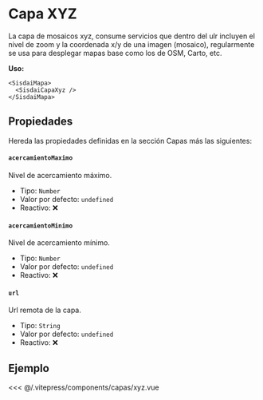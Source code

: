 <script setup>
import CapasXyz from "./../.vitepress/components/capas/xyz.vue";
</script>

# Capa XYZ

La capa de mosaicos xyz, consume servicios que dentro del ulr incluyen el nivel de zoom y la coordenada x/y de una imagen (mosaico), regularmente se usa para desplegar mapas base como los de OSM, Carto, etc.

**Uso:**

```html{2}
<SisdaiMapa>
  <SisdaiCapaXyz />
</SisdaiMapa>
```

## Propiedades

Hereda las propiedades definidas en la sección Capas más las siguientes:

#### `acercamientoMaximo`

Nivel de acercamiento máximo.

- Tipo: `Number`
- Valor por defecto: `undefined`
- Reactivo: ❌

#### `acercamientoMinimo`

Nivel de acercamiento mínimo.

- Tipo: `Number`
- Valor por defecto: `undefined`
- Reactivo: ❌

#### `url`

Url remota de la capa.

- Tipo: `String`
- Valor por defecto: `undefined`
- Reactivo: ❌

## Ejemplo

<CapasXyz />

<<< @/.vitepress/components/capas/xyz.vue
